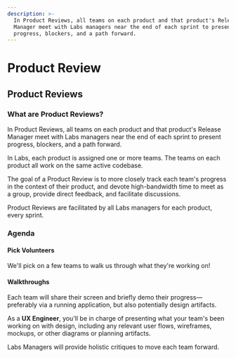```yaml
---
description: >-
  In Product Reviews, all teams on each product and that product's Release
  Manager meet with Labs managers near the end of each sprint to present
  progress, blockers, and a path forward.
---
```


# Product Review

## Product Reviews

### What are Product Reviews?

In Product Reviews, all teams on each product and that product's Release Manager meet with Labs managers near the end of each sprint to present progress, blockers, and a path forward.

In Labs, each product is assigned one or more teams. The teams on each product all work on the same active codebase.

The goal of a Product Review is to more closely track each team's progress in the context of their product, and devote high-bandwidth time to meet as a group, provide direct feedback, and facilitate discussions.

Product Reviews are facilitated by all Labs managers for each product, every sprint.

### Agenda

#### Pick Volunteers

We'll pick on a few teams to walk us through what they're working on!

#### Walkthroughs

Each team will share their screen and briefly demo their progress—preferably via a running application, but also potentially design artifacts.

As a **UX Engineer**, you'll be in charge of presenting what your team's been working on with design, including any relevant user flows, wireframes, mockups, or other diagrams or planning artifacts.

Labs Managers will provide holistic critiques to move each team forward.

